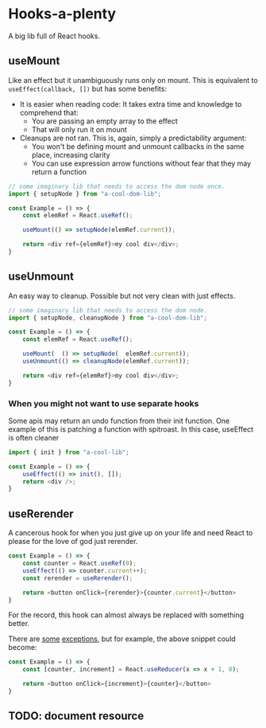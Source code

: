# Hooks-a-plenty

A big lib full of React hooks.

## useMount
Like an effect but it unambiguously runs only on mount. This is equivalent to `useEffect(callback, [])` but has some benefits:
 - It is easier when reading code: It takes extra time and knowledge to comprehend that:
   * You are passing an empty array to the effect
   * That will only run it on mount
 - Cleanups are not ran. This is, again, simply a predictability argument:
   * You won't be defining mount and unmount callbacks in the same place, increasing clarity
   * You can use expression arrow functions without fear that they may return a function

```js
// some imaginary lib that needs to access the dom node once.
import { setupNode } from "a-cool-dom-lib";

const Example = () => {
    const elemRef = React.useRef();

    useMount(() => setupNode(elemRef.current));

    return <div ref={elemRef}>my cool div</div>;
}
```

## useUnmount
An easy way to cleanup. Possible but not very clean with just effects.

```js
// some imaginary lib that needs to access the dom node.
import { setupNode, cleanupNode } from "a-cool-dom-lib";

const Example = () => {
    const elemRef = React.useRef();

    useMount(  () => setupNode(  elemRef.current));
    useUnmount(() => cleanupNode(elemRef.current));

    return <div ref={elemRef}>my cool div</div>;
}
```

### When you might not want to use separate hooks 
Some apis may return an undo function from their init function. 
One example of this is patching a function with spitroast. 
In this case, useEffect is often cleaner 
```js
import { init } from "a-cool-lib";

const Example = () => {
    useEffect(() => init(), []);
    return <div />;
}
```

## useRerender
A cancerous hook for when you just give up on your life and need React to please for the love of god just rerender.

```js
const Example = () => {
    const counter = React.useRef(0);
    useEffect(() => counter.current++);
    const rerender = useRerender();

    return <button onClick={rerender}>{counter.current}</button>
}
```

For the record, this hook can almost always be replaced with something better.

There are
[some](https://github.com/yellowsink/cc-plugins/blob/8180b952d3d6c607e73be686845151f22eb2d26b/cumstain/components/tabs/TabInstalled.jsx#L28)
[exceptions](https://github.com/yellowsink/cc-plugins/blob/8180b952d3d6c607e73be686845151f22eb2d26b/cumstain/components/tabs/TabStore.jsx#L42),
but for example, the above snippet could become:

```js
const Example = () => {
    const [counter, increment] = React.useReducer(x => x + 1, 0);

    return <button onClick={increment}>{counter}</button>
}
```

## TODO: document resource
